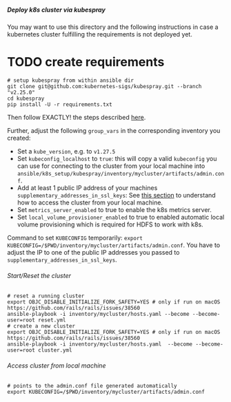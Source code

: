 ##### Deploy k8s cluster via kubespray

You may want to use this directory and the following instructions in case a kubernetes cluster
fulfilling the requirements is not deployed yet.

# TODO create requirements

```shell
# setup kubespray from within ansible dir
git clone git@github.com:kubernetes-sigs/kubespray.git --branch "v2.25.0"
cd kubespray
pip install -U -r requirements.txt
```
Then follow EXACTLY! the steps described [here](https://github.com/kubernetes-sigs/kubespray/blob/master/docs/getting_started/setting-up-your-first-cluster.md#set-up-kubespray).

Further, adjust the following `group_vars` in the corresponding inventory you created:
- Set a `kube_version`, e.g. to `v1.27.5`
- Set `kubeconfig_localhost` to `true`: this will copy a valid `kubeconfig` you can use for connecting to the cluster 
from your local machine into `ansible/k8s_setup/kubespray/inventory/mycluster/artifacts/admin.conf`.
- Add at least 1 public IP address of your machines `supplementary_addresses_in_ssl_keys`: See
[this section](https://github.com/kubernetes-sigs/kubespray/blob/master/docs/getting_started/setting-up-your-first-cluster.md#set-up-kubespray)
to understand how to access the cluster from your local machine.
- Set `metrics_server_enabled` to true to enable the k8s metrics server.
- Set `local_volume_provisioner_enabled` to true to enabled automatic local volume provisioning which is required for
HDFS to work with k8s.

Command to set `KUBECONFIG` temporarily: `export KUBECONFIG=/$PWD/inventory/mycluster/artifacts/admin.conf`.
You have to adjust the IP to one of the public IP addresses you passed to `supplementary_addresses_in_ssl_keys`.

###### Start/Reset the cluster

```shell
# reset a running cluster
export OBJC_DISABLE_INITIALIZE_FORK_SAFETY=YES # only if run on macOS https://github.com/rails/rails/issues/38560 
ansible-playbook -i inventory/mycluster/hosts.yaml --become --become-user=root reset.yml
# create a new cluster
export OBJC_DISABLE_INITIALIZE_FORK_SAFETY=YES # only if run on macOS https://github.com/rails/rails/issues/38560
ansible-playbook -i inventory/mycluster/hosts.yaml  --become --become-user=root cluster.yml
```

###### Access cluster from local machine

```shell
# points to the admin.conf file generated automatically
export KUBECONFIG=/$PWD/inventory/mycluster/artifacts/admin.conf
```
